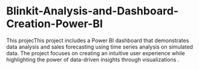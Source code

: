 # Blinkit-Analysis-and-Dashboard-Creation-Power-BI
This projecThis project includes a Power BI dashboard that demonstrates data analysis and sales forecasting using time series analysis on simulated data. The project focuses on creating an intuitive user experience while highlighting the power of data-driven insights through visualizations .
